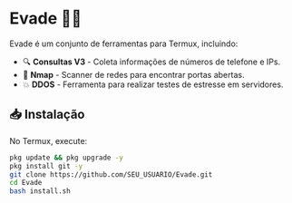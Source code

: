# Evade 🕵️‍♂️  

Evade é um conjunto de ferramentas para Termux, incluindo:  
- 🔍 **Consultas V3** - Coleta informações de números de telefone e IPs.  
- 📡 **Nmap** - Scanner de redes para encontrar portas abertas.  
- 💥 **DDOS** - Ferramenta para realizar testes de estresse em servidores.  

## 📥 Instalação  
No Termux, execute:  
```bash
pkg update && pkg upgrade -y
pkg install git -y
git clone https://github.com/SEU_USUARIO/Evade.git
cd Evade
bash install.sh
